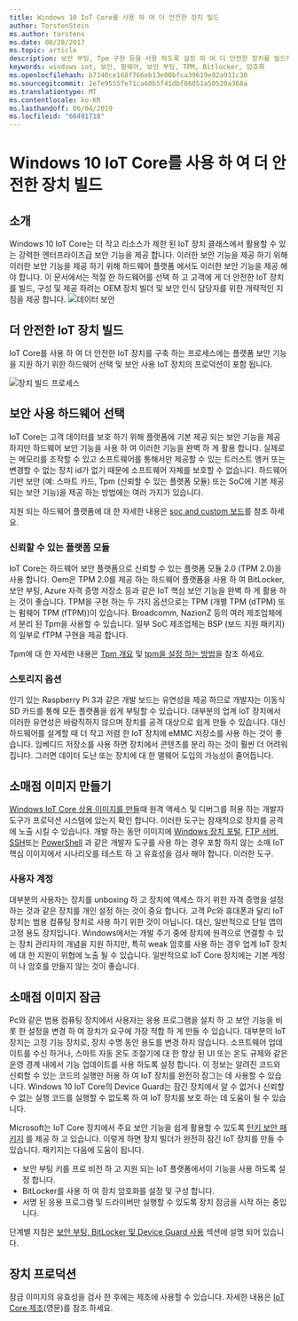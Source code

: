 ```yaml
---
title: Windows 10 IoT Core를 사용 하 여 더 안전한 장치 빌드
author: TorstenStein
ms.author: torstens
ms.date: 08/28/2017
ms.topic: article
description: 보안 부팅, Tpm 구현 등을 사용 하도록 설정 하 여 더 안전한 장치를 빌드하는 방법을 알아봅니다.
keywords: windows iot, 보안, 펌웨어, 보안 부팅, TPM, Bitlocker, 암호화
ms.openlocfilehash: b7340ce168f766eb13e00bfca39619e92a931c30
ms.sourcegitcommit: 2e7e9555fe71ca60b5f41dbf06051a50520a368a
ms.translationtype: MT
ms.contentlocale: ko-KR
ms.lasthandoff: 06/04/2019
ms.locfileid: "66491718"
---
```

# <a name="building-more-secure-devices-with-windows-10-iot-core"></a>Windows 10 IoT Core를 사용 하 여 더 안전한 장치 빌드

## <a name="introduction"></a>소개  

Windows 10 IoT Core는 더 작고 리소스가 제한 된 IoT 장치 클래스에서 활용할 수 있는 강력한 엔터프라이즈급 보안 기능을 제공 합니다. 이러한 보안 기능을 제공 하기 위해 이러한 보안 기능을 제공 하기 위해 하드웨어 플랫폼 에서도 이러한 보안 기능을 제공 해야 합니다. 이 문서에서는 적절 한 하드웨어를 선택 하 고 고객에 게 더 안전한 IoT 장치를 빌드, 구성 및 제공 하려는 OEM 장치 빌더 및 보안 인식 담당자를 위한 개략적인 지침을 제공 합니다.
![데이터 보안](../media/SecurityFlowAndCertificates/DataRestExecutionMotion.png)

## <a name="building-a-more-secure-iot-device"></a>더 안전한 IoT 장치 빌드  
IoT Core를 사용 하 여 더 안전한 IoT 장치를 구축 하는 프로세스에는 플랫폼 보안 기능을 지원 하기 위한 하드웨어 선택 및 보안 사용 IoT 장치의 프로덕션이 포함 됩니다.

![장치 빌드 프로세스](../media/SecurityFlowAndCertificates/DeviceBuildProcess.png)


## <a name="choosing-security-enabled-hardware"></a>보안 사용 하드웨어 선택
IoT Core는 고객 데이터를 보호 하기 위해 플랫폼에 기본 제공 되는 보안 기능을 제공 하지만 하드웨어 보안 기능을 사용 하 여 이러한 기능을 완벽 하 게 활용 합니다. 실제로는 메모리를 조작할 수 있고 소프트웨어를 통해서만 제공할 수 있는 트러스트 앵커 또는 변경할 수 없는 장치 id가 없기 때문에 소프트웨어 자체를 보호할 수 없습니다. 하드웨어 기반 보안 (예: 스마트 카드, Tpm (신뢰할 수 있는 플랫폼 모듈) 또는 SoC에 기본 제공 되는 보안 기능)을 제공 하는 방법에는 여러 가지가 있습니다. 

지원 되는 하드웨어 플랫폼에 대 한 자세한 내용은 [soc and custom 보드](https://docs.microsoft.com/en-us/windows/iot-core/learn-about-hardware/socsandcustomboards)를 참조 하세요. 

### <a name="trusted-platform-module"></a>신뢰할 수 있는 플랫폼 모듈
IoT Core는 하드웨어 보안 플랫폼으로 신뢰할 수 있는 플랫폼 모듈 2.0 (TPM 2.0)을 사용 합니다. Oem은 TPM 2.0를 제공 하는 하드웨어 플랫폼을 사용 하 여 BitLocker, 보안 부팅, Azure 자격 증명 저장소 등과 같은 IoT 핵심 보안 기능을 완벽 하 게 활용 하는 것이 좋습니다. TPM을 구현 하는 두 가지 옵션으로는 TPM (개별 TPM (dTPM) 또는 펌웨어 TPM (fTPM))이 있습니다. Broadcomm, NazionZ 등의 여러 제조업체에서 분리 된 Tpm을 사용할 수 있습니다. 일부 SoC 제조업체는 BSP (보드 지원 패키지)의 일부로 fTPM 구현을 제공 합니다. 

Tpm에 대 한 자세한 내용은 [Tpm 개요](https://docs.microsoft.com/en-us/windows/iot-core/secure-your-device/tpm) 및 [tpm을 설정 하는 방법](https://docs.microsoft.com/en-us/windows/iot-core/secure-your-device/setuptpm)을 참조 하세요.

### <a name="storage-options"></a>스토리지 옵션
인기 있는 Raspberry Pi 3과 같은 개발 보드는 유연성을 제공 하므로 개발자는 이동식 SD 카드를 통해 모든 플랫폼을 쉽게 부팅할 수 있습니다. 대부분의 업계 IoT 장치에서 이러한 유연성은 바람직하지 않으며 장치를 공격 대상으로 쉽게 만들 수 있습니다. 대신 하드웨어를 설계할 때 더 작고 저렴 한 IoT 장치에 eMMC 저장소를 사용 하는 것이 좋습니다. 임베디드 저장소를 사용 하면 장치에서 콘텐츠를 분리 하는 것이 훨씬 더 어려워집니다. 그러면 데이터 도난 또는 장치에 대 한 맬웨어 도입의 가능성이 줄어듭니다.

## <a name="create-a-retail-image"></a>소매점 이미지 만들기 
[Windows IoT Core 상용 이미지를 만들](https://docs.microsoft.com/windows-hardware/manufacture/iot/iot-core-manufacturing-guide)때 원격 액세스 및 디버그를 허용 하는 개발자 도구가 프로덕션 시스템에 있는지 확인 합니다. 이러한 도구는 잠재적으로 장치를 공격에 노출 시킬 수 있습니다. 개발 하는 동안 이미지에 [Windows 장치 포털](https://docs.microsoft.com/en-us/windows/iot-core/manage-your-device/remotedisplay), [FTP 서버](https://docs.microsoft.com/en-us/windows/iot-core/connect-your-device/ftp), [SSH](https://docs.microsoft.com/en-us/windows/iot-core/connect-your-device/ssh)또는 [PowerShell](https://docs.microsoft.com/en-us/windows/iot-core/connect-your-device/powershell) 과 같은 개발자 도구를 사용 하는 경우 포함 하지 않는 소매 IoT 핵심 이미지에서 시나리오를 테스트 하 고 유효성을 검사 해야 합니다. 이러한 도구.

### <a name="user-accounts"></a>사용자 계정
대부분의 사용자는 장치를 unboxing 하 고 장치에 액세스 하기 위한 자격 증명을 설정 하는 것과 같은 장치를 개인 설정 하는 것이 중요 합니다. 고객 Pc와 휴대폰과 달리 IoT 장치는 범용 컴퓨팅 장치로 사용 하기 위한 것이 아닙니다. 대신, 일반적으로 단일 앱의 고정 용도 장치입니다. Windows에서는 개발 주기 중에 장치에 원격으로 연결할 수 있는 장치 관리자의 개념을 지원 하지만, 특히 weak 암호를 사용 하는 경우 업계 IoT 장치에 대 한 지원이 위협에 노출 될 수 있습니다. 일반적으로 IoT Core 장치에는 기본 계정이 나 암호를 만들지 않는 것이 좋습니다.

## <a name="lockdown-a-retail-image"></a>소매점 이미지 잠금
Pc와 같은 범용 컴퓨팅 장치에서 사용자는 응용 프로그램을 설치 하 고 보안 기능을 비롯 한 설정을 변경 하 여 장치가 요구에 가장 적합 하 게 만들 수 있습니다. 대부분의 IoT 장치는 고정 기능 장치로, 장치 수명 동안 용도를 변경 하지 않습니다. 소프트웨어 업데이트를 수신 하거나, 스마트 자동 온도 조절기에 대 한 향상 된 UI 또는 온도 규제와 같은 운영 경계 내에서 기능 업데이트를 사용 하도록 설정 합니다. 이 정보는 알려진 코드와 신뢰할 수 있는 코드의 실행만 허용 하 여 IoT 장치를 완전히 잠그는 데 사용할 수 있습니다. Windows 10 IoT Core의 Device Guard는 잠긴 장치에서 알 수 없거나 신뢰할 수 없는 실행 코드를 실행할 수 없도록 하 여 IoT 장치를 보호 하는 데 도움이 될 수 있습니다.

Microsoft는 IoT Core 장치에서 주요 보안 기능을 쉽게 활용할 수 있도록 [턴키 보안 패키지](https://github.com/ms-iot/security/tree/master/TurnkeySecurity) 를 제공 하 고 있습니다. 이렇게 하면 장치 빌더가 완전히 잠긴 IoT 장치를 만들 수 있습니다. 패키지는 다음에 도움이 됩니다.

* 보안 부팅 키를 프로 비전 하 고 지원 되는 IoT 플랫폼에서이 기능을 사용 하도록 설정 합니다.
* BitLocker를 사용 하 여 장치 암호화를 설정 및 구성 합니다. 
* 서명 된 응용 프로그램 및 드라이버만 실행할 수 있도록 장치 잠금을 시작 하는 중입니다.

단계별 지침은 [보안 부팅, BitLocker 및 Device Guard 사용](https://docs.microsoft.com/en-us/windows/iot-core/secure-your-device/securebootandbitlocker) 섹션에 설명 되어 있습니다.

## <a name="device-production"></a>장치 프로덕션
잠금 이미지의 유효성을 검사 한 후에는 제조에 사용할 수 있습니다. 자세한 내용은 [IoT Core 제조](https://docs.microsoft.com/en-us/windows-hardware/manufacture/iot/)(영문)를 참조 하세요.
